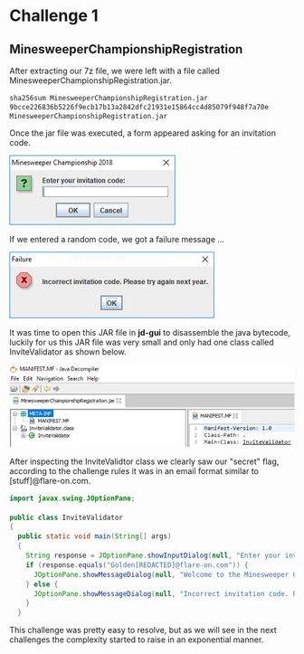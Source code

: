 # Challenge 1
## MinesweeperChampionshipRegistration

After extracting our 7z file, we were left with a file called
MinesweeperChampionshipRegistration.jar.

```
sha256sum MinesweeperChampionshipRegistration.jar
9bcce226836b5226f9ecb17b13a2842dfc21931e15864cc4d85079f948f7a70e  MinesweeperChampionshipRegistration.jar
```
Once the jar file was executed, a form appeared asking for an invitation code.

![secretcode](./imgs/secretcode.png)

If we entered a random code, we got a failure message ...

![wrongode](./imgs/wrongcode.png)

It was time to open this JAR file in **jd-gui** to disassemble the java bytecode, luckily for us
this JAR file was very small and only had one class called InviteValidator as shown below.

![javaclass](./imgs/javaclass.png)

After inspecting the InviteValidtor class we clearly saw our "secret" flag, according to the
challenge rules it was in an email format similar to [stuff]@flare-on.com.

```java
import javax.swing.JOptionPane;

public class InviteValidator
{
  public static void main(String[] args)
  {
    String response = JOptionPane.showInputDialog(null, "Enter your invitation code:", "Minesweeper Championship 2018", 3);
    if (response.equals("Golden[REDACTED]@flare-on.com")) {
      JOptionPane.showMessageDialog(null, "Welcome to the Minesweeper Championship 2018!\nPlease enter the following code to the ctfd.flare-on.com website to compete:\n\n" + response, "Success!", -1);
    } else {
      JOptionPane.showMessageDialog(null, "Incorrect invitation code. Please try again next year.", "Failure", 0);
    }
  }
```
This challenge was pretty easy to resolve, but as we will see in the next challenges the complexity
started to raise in an exponential manner.

